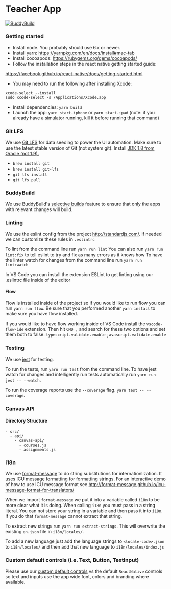 # Teacher App
[![BuddyBuild](https://dashboard.buddybuild.com/api/statusImage?appID=58b0b2116096900100863eb8&branch=develop&build=latest)](https://dashboard.buddybuild.com/apps/58b0b2116096900100863eb8/build/latest?branch=develop)

### Getting started

- Install node. You probably should use 6.x or newer.
- Install yarn: https://yarnpkg.com/en/docs/install#mac-tab
- Install cocoapods: https://rubygems.org/gems/cocoapods/
- Follow the installation steps in the react native getting started guide:

https://facebook.github.io/react-native/docs/getting-started.html

- You may need to run the following after installing Xcode:

```
xcode-select --install
sudo xcode-select -s /Applications/Xcode.app
```

- Install dependencies: `yarn build`
- Launch the app: `yarn start-iphone` or `yarn start-ipad`
  (note: if you already have a simulator running, kill it before running that
   command)

### Git LFS

We use [Git LFS](https://git-lfs.github.com/) for data seeding to power the UI automation. Make sure to use the latest stable version of Git (not system git). Install [JDK 1.8 from Oracle (not 1.9).](http://www.oracle.com/technetwork/java/javase/downloads/jdk8-downloads-2133151.html)

- `brew install git`
- `brew install git-lfs`
- `git lfs install`
- `git lfs pull`

### BuddyBuild
We use BuddyBuild's [selective builds](https://docs.buddybuild.com/builds/selective_builds.html) feature to ensure that only the apps with relevant changes will build.

### Linting
We use the eslint config from the project http://standardjs.com/.
If needed we can customize these rules in `.eslintrc`

To lint from the command line run `yarn run lint`
You can also run `yarn run lint:fix` to tell eslint to try and fix as many errors as it knows how
To have the linter watch for changes from the command line run `yarn run lint:watch`

In VS Code you can install the extension ESLint to get linting using our .eslintrc file inside of the editor

#### Flow

Flow is installed inside of the project so if you would like to run flow you can run
`yarn run flow`. Be sure that you performed another `yarn install` to make sure you have flow installed.

If you would like to have flow working inside of VS Code install the `vscode-flow-ide` extension.
Then hit `CMD ,` and search for these two options and set them both to false:
`typescript.validate.enable`
`javascript.validate.enable`

### Testing

We use [jest](https://facebook.github.io/jest/) for testing.

To run the tests, run `yarn run test` from the command line. To have jest watch
for changes and intelligently run tests automatically run `yarn run jest -- --watch`.

To run the coverage reports use the `--coverage` flag. `yarn test -- --coverage`.

### Canvas API

#### Directory Structure

```
- src/
  - api/
    - canvas-api/
      - courses.js
      - assignments.js
```

### i18n

We use [format-message](https://github.com/format-message/format-message) to do string substitutions
for internationlization. It uses ICU message formatting for formatting strings. For an interactive demo
of how to use ICU message format see http://format-message.github.io/icu-message-format-for-translators/

When we import `format-message` we put it into a variable called `i18n` to be more clear what it is doing.
When calling `i18n` you must pass in a string literal. You can not store your string in a variable
and then pass it into `i18n`. If you do that `format-message` cannot extract that string.

To extract new strings run `yarn run extract-strings`. This will overwrite the existing `en.json` file
in `i18n/locales/`.

To add a new language just add the language strings to `<locale-code>.json` to `i18n/locales/` and then add
that new language to `i18n/locales/index.js`

### Custom default controls (i.e. Text, Button, TextInput)
Please use our [custom default controls](docs/CUSTOM_DEFAULT_CONTROLS.md) vs the default `ReactNative` controls so text and inputs use the app wide font, colors and branding where available.
